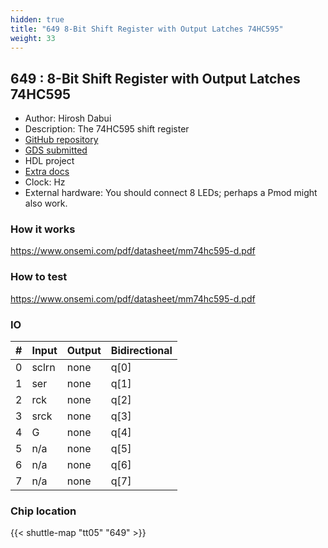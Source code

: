 ```yaml
---
hidden: true
title: "649 8-Bit Shift Register with Output Latches 74HC595"
weight: 33
---
```


## 649 : 8-Bit Shift Register with Output Latches 74HC595

* Author: Hirosh Dabui
* Description: The 74HC595 shift register
* [GitHub repository](https://github.com/splinedrive/74hc595)
* [GDS submitted](https://github.com/splinedrive/74hc595/actions/runs/6699624147)
* HDL project
* [Extra docs]()
* Clock:  Hz
* External hardware: You should connect 8 LEDs; perhaps a Pmod might also work.



### How it works

https://www.onsemi.com/pdf/datasheet/mm74hc595-d.pdf


### How to test

https://www.onsemi.com/pdf/datasheet/mm74hc595-d.pdf


### IO

| # | Input        | Output       | Bidirectional      |
|---|--------------|--------------| -------------------|
| 0 | sclrn  | none | q[0] |
| 1 | ser  | none | q[1] |
| 2 | rck  | none | q[2] |
| 3 | srck  | none | q[3] |
| 4 | G  | none | q[4] |
| 5 | n/a  | none | q[5] |
| 6 | n/a  | none | q[6] |
| 7 | n/a  | none | q[7] |

### Chip location

{{< shuttle-map "tt05" "649" >}}
